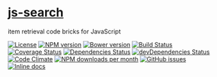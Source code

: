 [js-search](http://aureooms.github.io/js-search)
==

item retrieval code bricks for JavaScript

[![License](https://img.shields.io/github/license/aureooms/js-search.svg?style=flat)](https://raw.githubusercontent.com/aureooms/js-search/master/LICENSE)
[![NPM version](https://img.shields.io/npm/v/@aureooms/js-search.svg?style=flat)](https://www.npmjs.org/package/@aureooms/js-search)
[![Bower version](https://img.shields.io/bower/v/@aureooms/js-search.svg?style=flat)](http://bower.io/search/?q=@aureooms/js-search)
[![Build Status](https://img.shields.io/travis/aureooms/js-search.svg?style=flat)](https://travis-ci.org/aureooms/js-search)
[![Coverage Status](https://img.shields.io/coveralls/aureooms/js-search.svg?style=flat)](https://coveralls.io/r/aureooms/js-search)
[![Dependencies Status](https://img.shields.io/david/aureooms/js-search.svg?style=flat)](https://david-dm.org/aureooms/js-search#info=dependencies)
[![devDependencies Status](https://img.shields.io/david/dev/aureooms/js-search.svg?style=flat)](https://david-dm.org/aureooms/js-search#info=devDependencies)
[![Code Climate](https://img.shields.io/codeclimate/github/aureooms/js-search.svg?style=flat)](https://codeclimate.com/github/aureooms/js-search)
[![NPM downloads per month](https://img.shields.io/npm/dm/@aureooms/js-search.svg?style=flat)](https://www.npmjs.org/package/@aureooms/js-search)
[![GitHub issues](https://img.shields.io/github/issues/aureooms/js-search.svg?style=flat)](https://github.com/aureooms/js-search/issues)
[![Inline docs](http://inch-ci.org/github/aureooms/js-search.svg?branch=master&style=shields)](http://inch-ci.org/github/aureooms/js-search)
